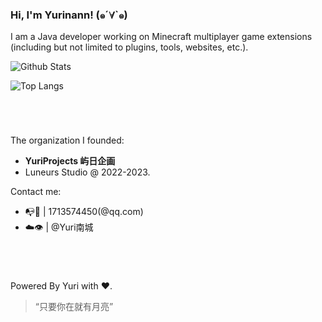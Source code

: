 ### Hi, I'm Yurinann! (๑´∀`๑)

I am a Java developer working on Minecraft multiplayer game extensions (including but not limited to plugins, tools, websites, etc.).

![Github Stats](https://github-readme-stats.vercel.app/api?username=Yurinann&count_private=true&include_all_commits=true")

![Top Langs](https://github-readme-stats.vercel.app/api/top-langs/?username=Yurinann&layout=compact)

#

<br>

The organization I founded:
- **YuriProjects 屿日企画**
- Luneurs Studio @ 2022-2023.

Contact me: 
- 📭🐧 | 1713574450(@qq.com)
- ☁️👁️ | @Yuri南城

#

<br>

Powered By Yuri with ❤️.
> “只要你在就有月亮”
